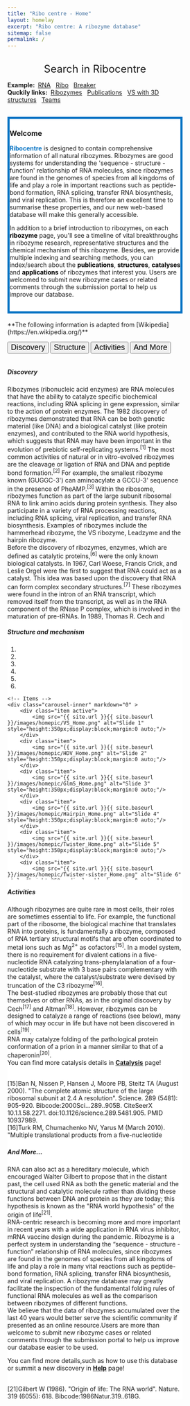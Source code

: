 ```yaml
---
title: "Ribo centre - Home"
layout: homelay
excerpt: "Ribo centre: A ribozyme database"
sitemap: false
permalink: /
---
```




  <br>  
  <div class="well">
<div style="text-align:center;"><font size="5"> Search in Ribocentre </font></div>

<meta name="viewport" content="width=device-width, initial-scale=1">
<head>
</head>
<style type="text/css">
</style>
<!--<div class="well">-->
<script async src="https://cse.google.com/cse.js?cx=2dcb771063bc36a13"></script>
<div class="gcse-searchbox-only" style="text-align:center;"></div>
  <p><b>Example:&nbsp;</b>
    <a href="https://www.ribocentre.org/search.html?q=rna#gsc.tab=0&gsc.q=rna&gsc.page=1"  target="_blank">RNA</a>&nbsp;&nbsp;
    <a href="https://www.ribocentre.org/search.html?q=Ribo#gsc.tab=0&gsc.q=Ribo&gsc.page=1"  target="_blank">Ribo</a>&nbsp;&nbsp;
    <a href="https://www.ribocentre.org/search.html?q=breaker#gsc.tab=0&gsc.q=breaker&gsc.page=1"  target="_blank">Breaker</a>&nbsp;&nbsp;<br>
    <b>Quckily links:&nbsp;</b>
    <a href="https://www.ribocentre.org/ribozyme">Ribozymes</a>&nbsp;&nbsp;
    <a href="https://www.ribocentre.org/publications">Publications</a>&nbsp;&nbsp;
    <a href="https://www.ribocentre.org/docs/VS-ribozyme.html" target="_blank"> VS with 3D structures</a>&nbsp;&nbsp;
    <a href="https://www.ribocentre.org/Helps">Teams</a>&nbsp;&nbsp;
  </p>
</div>
<br>


<div class="well" style="border: 5px solid #0874c4; background-color: #fff;">

<h3> Welcome</h3>

<strong style="color:#0874c4;font-weight: bold">Ribocentre</strong> is designed to contain comprehensive information of all natural ribozymes. Ribozymes are good systems for understanding the 'sequence - structure - function' relationship of RNA molecules, since ribozymes are found in the genomes of species from all kingdoms of life and play a role in important reactions such as peptide-bond formation, RNA splicing, transfer RNA biosynthesis, and viral replication. This is therefore an excellent time to summarise these properties, and our new web-based database will make this generally accessible.<br>

In addition to a brief introduction to ribozymes, on each <font color=black><strong>ribozyme</strong></font> page, you'll see a timeline of vital breakthroughs in ribozyme research, representative structures and the chemical mechanism of this ribozyme. Besides, we provide multiple indexing and searching methods, you can index/search about the <font color=black><strong>publications</strong></font>, <font color=black><strong>structures</strong></font>, <font color=black><strong>catalyses</strong></font> and <font color=black><strong>applications</strong></font> of ribozymes that interest you. Users are welcomed to submit new ribozyme cases or related comments through the submission portal to help us improve our database.<br><br>

</div>


<br>
**The following information is adapted from [Wikipedia](https://en.wikipedia.org/)**

<script src="https://ajax.googleapis.com/ajax/libs/jquery/2.1.3/jquery.min.js"></script><br>
<!--<script type="text/javascript" src="{{ site.url }}{{ site.baseurl }}/js/ribozyme.js"></script>-->

<!--<div style="width: 100%;height: 100%; overflow-x:hidden;">-->






<head>
<meta name="viewport" content="width=device-width, initial-scale=1">
<style>
* {box-sizing: border-box}

/* Set height of body and the document to 100% */

/* Style tab links */
.tablink {
  background-color: #0874c4;
  color: black;
  float: left;
  border: none;
  outline: none;
  cursor: pointer;
  padding:3px 12px;
  font-size: 17px;
  width: 25%;
}
p {
    margin: 0 0 0px;
}
.tablink:hover {
  background-color: #777;
}
.well {
    min-height: 20px;
    padding: 19px;
    margin-bottom: 5px;
    background-color:white;
    border: 1px solid #e8e8e8;
    border-radius: 4px;
    -webkit-box-shadow: inset 0 1px 1px rgb(0 0 0 / 5%);
    box-shadow: inset 0 1px 1px rgb(0 0 0 / 5%);
}
/* Style the tab content (and add height:100% for full page content) */
.tabcontent {
  color: black;
  display: none;
  padding: 20px 20px;
  height: 100%;
}

#Home {background-color: white;color:black;}
#News {background-color: white;}
#Contact {background-color: white;}
#About {background-color: white;}
</style>
</head>
<body>


<button class="tablink" onclick="openPage('Home', this, 'white')"><font size="4">Discovery</font></button>
<button class="tablink" onclick="openPage('News', this, 'white')" id="defaultOpen"><font size="4">Structure</font></button>
<button class="tablink" onclick="openPage('Contact', this, 'white')"><font size="4">Activities</font></button>
<button class="tablink" onclick="openPage('About', this, 'white')"><font size="4">And More</font></button>

<div id="Home" class="tabcontent" style="width: 100%;height: 600px; overflow-x:hidden;overflow-y: auto;">
  
  <h5><b>Discovery</b></h5>
  <p>Ribozymes (ribonucleic acid enzymes) are RNA molecules that have the ability to catalyze specific biochemical reactions, including RNA splicing in gene expression, similar to the action of protein enzymes. The 1982 discovery of ribozymes demonstrated that RNA can be both genetic material (like DNA) and a biological catalyst (like protein enzymes), and contributed to the RNA world hypothesis, which suggests that RNA may have been important in the evolution of prebiotic self-replicating systems.<sup>[1]</sup> The most common activities of natural or in vitro-evolved ribozymes are the cleavage or ligation of RNA and DNA and peptide bond formation.<sup>[2]</sup> For example, the smallest ribozyme known (GUGGC-3') can aminoacylate a GCCU-3' sequence in the presence of PheAMP.<sup>[3]</sup> Within the ribosome, ribozymes function as part of the large subunit ribosomal RNA to link amino acids during protein synthesis. They also participate in a variety of RNA processing reactions, including RNA splicing, viral replication, and transfer RNA biosynthesis. Examples of ribozymes include the hammerhead ribozyme, the VS ribozyme, Leadzyme and the hairpin ribozyme.<br>
  Before the discovery of ribozymes, enzymes, which are defined as catalytic proteins,<sup>[6]</sup> were the only known biological catalysts. In 1967, Carl Woese, Francis Crick, and Leslie Orgel were the first to suggest that RNA could act as a catalyst. This idea was based upon the discovery that RNA can form complex secondary structures.<sup>[7]</sup> These ribozymes were found in the intron of an RNA transcript, which removed itself from the transcript, as well as in the RNA component of the RNase P complex, which is involved in the maturation of pre-tRNAs. In 1989, Thomas R. Cech and Sidney Altman shared the Nobel Prize in chemistry for their "discovery of catalytic properties of RNA."<sup>[8]</sup> The term ribozyme was first introduced by Kelly Kruger et al. in 1982 in a paper published in Cell.<sup>[1]</sup><br>
  It had been a firmly established belief in biology that catalysis was reserved for proteins. However, the idea of RNA catalysis is motivated in part by the old question regarding the origin of life: Which comes first, enzymes that do the work of the cell or nucleic acids that carry the information required to produce the enzymes? The concept of "ribonucleic acids as catalysts" circumvents this problem. RNA, in essence, can be both the chicken and the egg.<sup>[9]</sup><br>
  In the 1980s Thomas Cech, at the University of Colorado at Boulder, was studying the excision of introns in a ribosomal RNA gene in Tetrahymena thermophila. While trying to purify the enzyme responsible for the splicing reaction, he found that the intron could be spliced out in the absence of any added cell extract. As much as they tried, Cech and his colleagues could not identify any protein associated with the splicing reaction. After much work, Cech proposed that the intron sequence portion of the RNA could break and reform phosphodiester bonds. At about the same time, Sidney Altman, a professor at Yale University, was studying the way tRNA molecules are processed in the cell when he and his colleagues isolated an enzyme called RNase-P, which is responsible for conversion of a precursor tRNA into the active tRNA. Much to their surprise, they found that RNase-P contained RNA in addition to protein and that RNA was an essential component of the active enzyme. This was such a foreign idea that they had difficulty publishing their findings. The following year, Altman demonstrated that RNA can act as a catalyst by showing that the RNase-P RNA subunit could catalyze the cleavage of precursor tRNA into active tRNA in the absence of any protein component.<br>
  Since Cech's and Altman's discovery, other investigators have discovered other examples of self-cleaving RNA or catalytic RNA molecules. Many ribozymes have either a hairpin - or hammerhead - shaped active center and a unique secondary structure that allows them to cleave other RNA molecules at specific sequences. It is now possible to make ribozymes that will specifically cleave any RNA molecule. These RNA catalysts may have pharmaceutical applications. For example, a ribozyme has been designed to cleave the RNA of HIV. If such a ribozyme were made by a cell, all incoming virus particles would have their RNA genome cleaved by the ribozyme, which would prevent infection.<br>
  
  You can find more details in <a href="https://www.ribocentre.org/ribozyme/"><strong>Ribozyme</strong></a> pages and click the link into the single ribozyme page such as <a href="https://www.ribocentre.org/docs/twister.html"><strong>Twister</strong></a>. The page gives the information of research timeline,structure,catalysis and relative publications.<br><br>

  [1] Kruger K, Grabowski PJ, Zaug AJ, Sands J, Gottschling DE, Cech TR (November 1982). "Self-splicing RNA: autoexcision and autocyclization of the ribosomal RNA intervening sequence of Tetrahymena". Cell. 31 (1): 147-157. doi:10.1016/0092-8674(82)90414-7. PMID 6297745. S2CID 14787080.<br>
  [2] Fedor MJ, Williamson JR (May 2005). "The catalytic diversity of RNAs". Nature Reviews. Molecular Cell Biology. 6(5): 399-412. doi:10.1038/nrm1647. PMID 15956979. S2CID 33304782.<br>
  [3] Yarus M (October 2011). "The meaning of a minuscule ribozyme". Philosophical Transactions of the Royal Society of London. Series B, Biological Sciences. 366 (1580): 2902-2909. doi:10.1098/rstb.2011.0139. PMC 3158920. PMID 21930581.<br>
  [4] Martin LL, Unrau PJ, Müller UF (January 2015). "RNA synthesis by in vitro selected ribozymes for recreating an RNA world". Life. Basel, Switzerland. 5 (1): 247-68. doi:10.3390/life5010247. PMC 4390851. PMID 25610978.<br>
  [5] Hean J, Weinberg MS (2008). "The Hammerhead Ribozyme Revisited: New Biological Insights for the Development of Therapeutic Agents and for Reverse Genomics Applications". In Morris KL (ed.). RNA and the Regulation of Gene Expression: A Hidden Layer of Complexity. Norfolk, England: Caister Academic Press. ISBN 978-1-904455-25-7.<br>
  [6] Enzyme definition Dictionary.com Accessed 6 April 2007<br>
  [7] Woese C (1967). The Genetic Code. New York: Harper and Row.
  [8] The Nobel Prize in Chemistry 1989 was awarded to Thomas R. Cech and Sidney Altman "for their discovery of catalytic properties of RNA".<br>
  [9] Visser CM (1984). "Evolution of biocatalysis 1. Possible pre-genetic-code RNA catalysts which are their own replicase". Origins of Life. 14 (1-4): 291-300. Bibcode:1984OrLi...14..291V. doi:10.1007/BF00933670. PMID 6205343. S2CID 31409366.<br>
  </p>
</div>

<div id="News" class="tabcontent" style="width: 100%;height: 600px; overflow-x:hidden;overflow-y: auto;">
  <h5><b>Structure and mechanism</b></h5>
  <div id="ribozymewikisection0"></div>

<div markdown="0" id="carousel" class="carousel slide" data-ride="carousel" data-interval="4000" data-pause="hover" >
    <!-- Menu -->
    <ol class="carousel-indicators" style="weight:300px;">
        <li data-target="#carousel" data-slide-to="0" class="active"></li>
        <li data-target="#carousel" data-slide-to="1"></li>
        <li data-target="#carousel" data-slide-to="2"></li>
        <li data-target="#carousel" data-slide-to="3"></li>
        <li data-target="#carousel" data-slide-to="4"></li>
        <li data-target="#carousel" data-slide-to="5"></li>
    </ol>

    <!-- Items -->
    <div class="carousel-inner" markdown="0" >
        <div class="item active">
            <img src="{{ site.url }}{{ site.baseurl }}/images/homepic/VS_Home.png" alt="Slide 1" style="height:350px;display:block;margin:0 auto;"/>
        </div>
        <div class="item">
            <img src="{{ site.url }}{{ site.baseurl }}/images/homepic/HDV_Home.png" alt="Slide 2" style="height:350px;display:block;margin:0 auto;"/>
        </div>
        <div class="item">
            <img src="{{ site.url }}{{ site.baseurl }}/images/homepic/GlmS_Home.png" alt="Slide 3" style="height:350px;display:block;margin:0 auto;"/>
        </div>
        <div class="item">
            <img src="{{ site.url }}{{ site.baseurl }}/images/homepic/Hairpin_Home.png" alt="Slide 4" style="height:350px;display:block;margin:0 auto;"/>
        </div>
        <div class="item">
            <img src="{{ site.url }}{{ site.baseurl }}/images/homepic/Twister_Home.png" alt="Slide 5" style="height:350px;display:block;margin:0 auto;"/>
        </div>
        <div class="item">
            <img src="{{ site.url }}{{ site.baseurl }}/images/homepic/Twister-sister_Home.png" alt="Slide 6" style="height:350px;display:block;margin:0 auto;"/>
        </div>

    </div>
  <a class="left carousel-control" href="#carousel" role="button" data-slide="prev">
    <span class="glyphicon glyphicon-chevron-left" aria-hidden="true"></span>
    <span class="sr-only">Previous</span>
  </a>
  <a class="right carousel-control" href="#carousel" role="button" data-slide="next">
    <span class="glyphicon glyphicon-chevron-right" aria-hidden="true"></span>
    <span class="sr-only">Next</span>
  </a>
</div>

<div id="ribozymewikisection1"></div>
<div id="ribozymewikisection2"></div>
<div id="ribozymewikisection3"></div>
<div id="ribozymewikisection4"></div>
<div id="ribozymewikisection5"></div><br>
  <p>Despite having only four choices for each monomer unit (nucleotides), compared to 20 amino acid side chains found in proteins, ribozymes have diverse structures and mechanisms. In many cases they are able to mimic the mechanism used by their protein counterparts. For example, in self cleaving ribozyme RNAs, an in-line SN2 reaction is carried out using the 2' hydroxyl group as a nucleophile attacking the bridging phosphate and causing 5' oxygen of the N+1 base to act as a leaving group. In comparison, RNase A, a protein that catalyzes the same reaction, uses a coordinating histidine and lysine to act as a base to attack the phosphate backbone<sup>[2]</sup> (clarification needed).<br>
  Like many protein enzymes metal binding is also critical to the function of many ribozymes<sup>[10]</sup>. Often these interactions use both the phosphate backbone and the base of the nucleotide, causing drastic conformational changes<sup>[11]</sup>. There are two mechanism classes for the cleavage of phosphodiester backbone in the presence of metal. In the first mechanism, the internal 2'- OH group attacks phosphorus center in a SN2 mechanism. Metal ions promote this reaction by first coordinating the phosphate oxygen and later stabling the oxyanion. The second mechanism also follows a SN2 displacement, but the nucleophile comes from water or exogenous hydroxyl groups rather than RNA itself. The smallest ribozyme is UUU, which can promote the cleavage between G and A of the GAAA tetranucleotide via the first mechanism in the presence of Mn<sup>2+</sup>. The reason why this trinucleotide rather than the complementary tetramer catalyze this reaction may be because the UUU-AAA pairing is the weakest and most flexible trinucleotide among the 64 conformations, which provides the binding site for Mn<sup>2+</sup> <sup>[12]</sup>. <br>
  Phosphoryl transfer can also be catalyzed without metal ions. For example, pancreatic ribonuclease A and hepatitis delta virus(HDV) ribozymes can catalyze the cleavage of RNA backbone through acid-base catalysis without metal ions.<sup>[13]</sup><sup>[14]</sup> Hairpin ribozyme can also catalyze the self-cleavage of RNA without metal ions but the mechanism is still unclear<sup>[14]</sup>.<br>
  Ribozyme can also catalyze the formation of peptide bond between adjacent amino acid by lowering the activation entropy <sup>[13]</sup>.
  <br>
  You can find more details in <a href="https://www.ribocentre.org/ribozyme/"><strong>Ribozyme</strong></a> and <a href="https://www.ribocentre.org/structure/" target="_blank"><strong>Structure</strong></a> pages!<br><br>
  [10]Pyle AM (August 1993). "Ribozymes: a distinct class of metalloenzymes". Science. 261 (5122): 709-714. Bibcode:1993Sci...261..709P. doi:10.1126/science.7688142. PMID 7688142.<br>
  [11] Freisinger E, Sigel RK (2007). "From nucleotides to ribozymes—A comparison of their metal ion binding properties" (PDF). Coord. Chem. Rev. 251 (13-14): 1834-1851. doi:10.1016/j.ccr.2007.03.008.<br>
  [12] Pyle AM (August 1993). "Ribozymes: a distinct class of metalloenzymes". Science. 261 (5122): 709-714. Bibcode:1993Sci...261..709P. doi:10.1126/science.7688142. JSTOR 2882234. PMID 7688142.<br>
  [13] Lilley DM (October 2011). "Mechanisms of RNA catalysis". Philosophical Transactions of the Royal Society of London. Series B, Biological Sciences. 366 (1580): 2910-2917. doi:10.1098/rstb.2011.0132. JSTOR 23035661. PMC 3158914. PMID 21930582.<br>
  [14] Doudna JA, Cech TR (July 2002). "The chemical repertoire of natural ribozymes". Nature. 418 (6894): 222-228.Bibcode:2002Natur.418..222D. doi:10.1038/418222a. PMID 12110898. S2CID 4417095.<br>
  </p> 
</div>

<div id="Contact" class="tabcontent" style="width: 100%;height: 600px; overflow-x:hidden;overflow-y: auto;">
  <h5><b>Activities</b></h5>
  <p>Although ribozymes are quite rare in most cells, their roles are sometimes essential to life. For example, the functional part of the ribosome, the biological machine that translates RNA into proteins, is fundamentally a ribozyme, composed of RNA tertiary structural motifs that are often coordinated to metal ions such as Mg<sup>2+</sup> as cofactors<sup>[15]</sup>. In a model system, there is no requirement for divalent cations in a five-nucleotide RNA catalyzing trans-phenylalanation of a four-nucleotide substrate with 3 base pairs complementary with the catalyst, where the catalyst/substrate were devised by truncation of the C3 ribozyme<sup>[16]</sup>.<br>
  The best-studied ribozymes are probably those that cut themselves or other RNAs, as in the original discovery by Cech<sup>[17]</sup> and Altman<sup>[18]</sup>. However, ribozymes can be designed to catalyze a range of reactions (see below), many of which may occur in life but have not been discovered in cells<sup>[19]</sup>.<br>
  RNA may catalyze folding of the pathological protein conformation of a prion in a manner similar to that of a chaperonin<sup>[20]</sup>.<br>
  You can find more catalysis details in <a href="https://www.ribocentre.org/catalysis/" target="_blank"><strong>Catalysis</strong></a> page!<br><br>

  [15]Ban N, Nissen P, Hansen J, Moore PB, Steitz TA (August 2000). "The complete atomic structure of the large ribosomal subunit at 2.4 A resolution". Science. 289 (5481): 905-920. Bibcode:2000Sci...289..905B. CiteSeerX 10.1.1.58.2271. doi:10.1126/science.289.5481.905. PMID 10937989.<br>
  [16]Turk RM, Chumachenko NV, Yarus M (March 2010). "Multiple translational products from a five-nucleotide ribozyme". Proceedings of the National Academy of Sciences of the United States of America. 107 (10): 4585-4589. Bibcode:2010PNAS..107.4585T. doi:10.1073/pnas.0912895107. PMC 2826339. PMID 20176971.<br>
  [17]Cech TR (August 2000). "Structural biology. The ribosome is a ribozyme". Science. 289 (5481): 878-879. doi:10.1126/science.289.5481.878. PMID 10960319. S2CID 24172338.<br>
  [18]Altman S (August 1990). "Nobel lecture. Enzymatic cleavage of RNA by RNA". Bioscience Reports. 10 (4): 317-337. doi:10.1007/BF01117232. PMID 1701103. S2CID 12733970.<br>
  [19]Walter NG, Engelke DR (October 2002). "Ribozymes: catalytic RNAs that cut things, make things, and do odd and useful jobs". Biologist. 49 (5): 199-203. PMC 3770912. PMID 12391409.<br>
  [20]Supattapone S (June 2004). "Prion protein conversion in vitro". Journal of Molecular Medicine. 82 (6): 348-356. doi:10.1007/s00109-004-0534-3. PMID 15014886. S2CID 24908667.<br></p>
</div>

<div id="About" class="tabcontent" style="width: 100%;height: 600px; overflow-x:hidden;overflow-y: auto;">
  <h5><b>And More...</b></h5>
  <p>RNA can also act as a hereditary molecule, which encouraged Walter Gilbert to propose that in the distant past, the cell used RNA as both the genetic material and the structural and catalytic molecule rather than dividing these functions between DNA and protein as they are today; this hypothesis is known as the "RNA world hypothesis" of the origin of life<sup>[21]</sup>.<br>
  RNA-centric research is becoming more and more important in recent years with a wide application in RNA virus inhibitor, mRNA vaccine design during the pandemic. Ribozyme is a perfect system in understanding the “sequence - structure - function” relationship of RNA molecules, since ribozymes are found in the genomes of species from all kingdoms of life and play a role in many vital reactions such as peptide-bond formation, RNA splicing, transfer RNA biosynthesis, and viral replication. A ribozyme database may greatly facilitate the inspection of the fundamental folding rules of functional RNA molecules as well as the comparison between ribozymes of different functions.<br>
  We believe that the data of ribozymes accumulated over the last 40 years would better serve the scientific community if presented as an online resource.Users are more than welcome to submit new ribozyme cases or related comments through the submission portal to help us improve our database easier to be used.<br>

  You can find more details,such as how to use this database or summit a new discovery in <a href="https://www.ribocentre.org/Helps/" target="_blank"><strong>Help</strong></a> page! <br><br>

  [21]Gilbert W (1986). "Origin of life: The RNA world". Nature. 319 (6055): 618. Bibcode:1986Natur.319..618G. doi:10.1038/319618a0. S2CID 8026658
  </p>
</div>

<script>
function openPage(pageName,elmnt,color) {
  var i, tabcontent, tablinks;
  tabcontent = document.getElementsByClassName("tabcontent");
  for (i = 0; i < tabcontent.length; i++) {
    tabcontent[i].style.display = "none";
  }
  tablinks = document.getElementsByClassName("tablink");
  for (i = 0; i < tablinks.length; i++) {
    tablinks[i].style.backgroundColor = "";
  }
  document.getElementById(pageName).style.display = "block";
  elmnt.style.backgroundColor = color;
}

// Get the element with id="defaultOpen" and click on it
document.getElementById("defaultOpen").click();
</script>
   
</body>
<br><br><br>
 




  
 

<!--<div class="gcse-searchbox-only"></div>
<div id="cse" style="width: 100%;">Loading</div>
<script src="http://www.google.com/jsapi" type="text/javascript"></script>
<script type="text/javascript">
  google.load('search', '1', {language : 'zh-CN'});
  google.setOnLoadCallback(function() {
    var customSearchControl = new google.search.CustomSearchControl('008229143262561549995:lqp6wdiqhsm');
    customSearchControl.setResultSetSize(google.search.Search.FILTERED_CSE_RESULTSET);
    customSearchControl.draw('cse');
  }, true);
</script>
<link rel="stylesheet" href="http://www.google.com/cse/style/look/default.css" type="text/css" />-->

<!--<form name="cse" id="searchbox" action="/search.html">
  <input type="hidden" name="cref" value="" />
  <input type="hidden" name="ie" value="utf-8" />
  <input type="hidden" name="hl" value="zh-CN" />
  <input name="q" type="text" size="40" />
  <input type="submit" name="sa" value="Search" />
</form>
<form name="cse" id="searchbox_demo" action="http://www.google.com/cse">
  <input type="hidden" name="cref" value="" />
  <input type="hidden" name="ie" value="utf-8" />
  <input type="hidden" name="hl" value="zh-CN" />
  <input name="q" type="text" size="40" />
  <input type="submit" name="sa" value="搜索" />
</form>
<script type="text/javascript" src="http://www.google.com/cse/tools/onthefly?form=searchbox_demo&lang=zh-CN"></script>-->
<!--<div class="pull-right">
    <form action="/search.html" class="navbar-search">
        <input type="text" placeholder="search" class="search-query input-medium" name="q">
        <button class="icon nav-search" type="submit"><i class="icon-search icon-white"></i></button>
    </form>
</div>
<div id="cse" style="width: 100%;">Loading</div>
<script src="http://www.google.com/jsapi" type="text/javascript"></script>
<script type="text/javascript"> 
  google.load('search', '1', {language : 'zh-CN', style : google.loader.themes.SHINY});
  google.setOnLoadCallback(function() {
    var customSearchOptions = {};  var customSearchControl = new google.search.CustomSearchControl(
      'xxxxxxxxxxxxxxxxxxxxxxxxxxxxxxxxx', customSearchOptions);
    customSearchControl.setResultSetSize(google.search.Search.FILTERED_CSE_RESULTSET);
    customSearchControl.draw('cse');
  }, true);
</script>-->

<!--<script src="/js/jquery-1.7.1.min.js" type="text/javascript" charset="utf-8"></script>
<script src="/js/lunr.min.js" type="text/javascript" charset="utf-8"></script>
<script src="/js/mustache.js" type="text/javascript" charset="utf-8"></script>
<script src="/js/date.format.js" type="text/javascript" charset="utf-8"></script>
<script src="/js/URI.min.js" type="text/javascript" charset="utf-8"></script>
<script src="/js/jquery.lunr.search.js" type="text/javascript" charset="utf-8"></script>


<div id="search">
	<form action="/search" method="get">
		<input type="text" id="search-query" name="q" placeholder="Search" autocomplete="off">
	</form>
</div>

<section id="search-results" style="display: none;">
	<p>Search results</p>
	<div class="entries">
	</div>
</section>


{% raw %}
<script id="search-results-template" type="text/mustache">
	{{#entries}}
		<article>
			<h3>
				{{#date}}<small><time datetime="{{pubdate}}" pubdate>{{displaydate}}</time></small>{{/date}}
				<a href="{{url}}">{{title}}</a>
			</h3>
		</article>
	{{/entries}}
</script>
{% endraw %}

<script type="text/javascript">
	$(function() {
		$('#search-query').lunrSearch({
			indexUrl: '/search.json',             // URL of the `search.json` index data for your site
			results:  '#search-results',          // jQuery selector for the search results container
			entries:  '.entries',                 // jQuery selector for the element to contain the results list, must be a child of the results element above.
			template: '#search-results-template'  // jQuery selector for the Mustache.js template
		});
	});
</script>
<br><br>Try to find something interesting to you ...

<meta name="viewport" content="width=device-width, initial-scale=1">
<head>
</head>
<style type="text/css">
</style>
<!--<div class="well">-->
<!--<script async src="https://cse.google.com/cse.js?cx=2dcb771063bc36a13"></script>
<div class="gcse-searchbox-only"></div>

  <p>Example:&nbsp;
    <a href="https://www.ribocentre.org/search.html?q=rna#gsc.tab=0&gsc.q=rna&gsc.page=1"  target="_blank">RNA</a>&nbsp;&nbsp;
    <a href="https://www.ribocentre.org/search.html?q=Ribo#gsc.tab=0&gsc.q=Ribo&gsc.page=1"  target="_blank">Ribo</a>&nbsp;&nbsp;
    <a href="https://www.ribocentre.org/search.html?q=Sequence#gsc.tab=0&gsc.q=Sequence&gsc.page=1"  target="_blank">Sequence</a>&nbsp;&nbsp;
    <a href="https://www.ribocentre.org/search.html?q=breaker#gsc.tab=0&gsc.q=breaker&gsc.page=1"  target="_blank">Breaker</a>&nbsp;&nbsp;
  </p>
  <p><b>BROWSE:&nbsp;</b>
    <a href="https://www.ribocentre.org/ribozyme">Ribozymes</a>&nbsp;&nbsp;
    <a href="https://www.ribocentre.org/publications">Publications</a>&nbsp;&nbsp;
    <a href="https://www.ribocentre.org/docs/VS-ribozyme.html" target="_blank"> VS with 3D structures</a>&nbsp;&nbsp;
    <a href="https://www.ribocentre.org/Helps">Teams</a>&nbsp;&nbsp;
  </p>
<br>
<br><br>
<div id="ribozymewikisection0"></div>

<div markdown="0" id="carousel" class="carousel slide" data-ride="carousel" data-interval="4000" data-pause="hover" >
    <!-- Menu -->
   <!-- <ol class="carousel-indicators" style="weight:300px;">
        <li data-target="#carousel" data-slide-to="0" class="active"></li>
        <li data-target="#carousel" data-slide-to="1"></li>
        <li data-target="#carousel" data-slide-to="2"></li>
        <li data-target="#carousel" data-slide-to="3"></li>
        <li data-target="#carousel" data-slide-to="4"></li>
        <li data-target="#carousel" data-slide-to="5"></li>
    </ol>-->

    



<!--</div><br>-->




